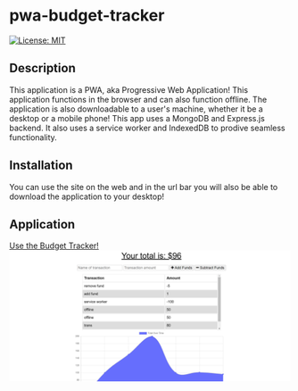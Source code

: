 
# pwa-budget-tracker     

[![License: MIT](https://img.shields.io/badge/License-MIT-yellow.svg)](https://opensource.org/licenses/MIT)

## Description

This application is a PWA, aka Progressive Web Application! This application functions in the browser and can also function offline. The application is also downloadable to a user's machine, whether it be a desktop or a mobile phone! This app uses a MongoDB and Express.js backend. It also uses a service worker and IndexedDB to prodive seamless functionality.

## Installation

You can use the site on the web and in the url bar you will also be able to download the application to your desktop!
     
## Application

[Use the Budget Tracker!](https://glacial-coast-25788.herokuapp.com/)
![alt text](budget-tracker.png)